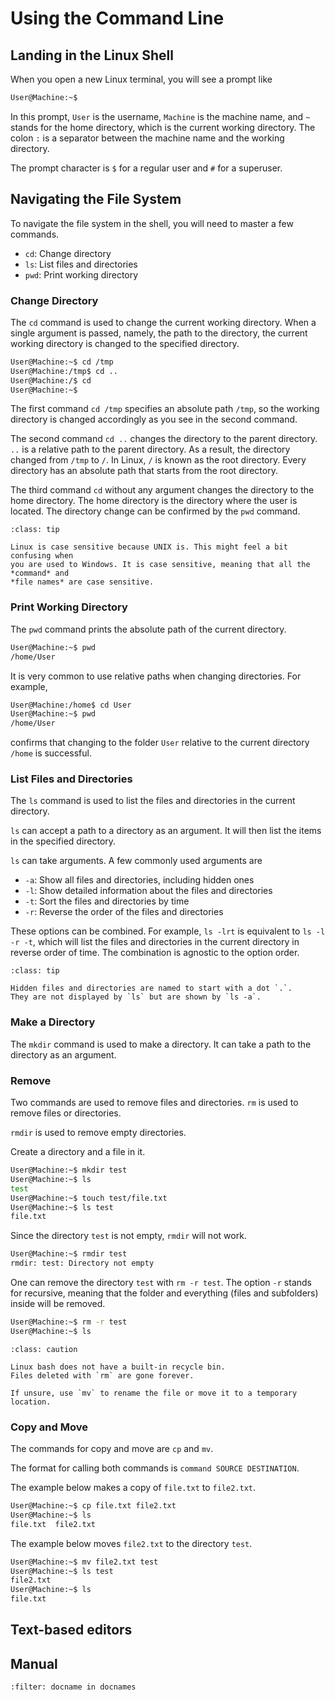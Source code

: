 # Using the Command Line

## Landing in the Linux Shell

When you open a new Linux terminal, you will see a prompt like

```bash
User@Machine:~$
```

In this prompt, `User` is the username, `Machine` is the machine name, and `~`
stands for the home directory, which is the current working directory. The colon
`:` is a separator between the machine name and the working directory.

The prompt character is `$` for a regular user and `#` for a superuser.

## Navigating the File System

To navigate the file system in the shell, you will need to master a few commands.

- `cd`: Change directory
- `ls`: List files and directories
- `pwd`: Print working directory

### Change Directory

The `cd` command is used to change the current working directory. When a single
argument is passed, namely, the path to the directory, the current working
directory is changed to the specified directory.

```bash
User@Machine:~$ cd /tmp
User@Machine:/tmp$ cd ..
User@Machine:/$ cd
User@Machine:~$
```

The first command
`cd /tmp` specifies an absolute path `/tmp`, so the working directory is changed
accordingly as you see in the second command.

The second command `cd ..` changes the directory to the parent directory. `..` is
a relative path to the parent directory. As a result, the directory changed from
`/tmp` to `/`. In Linux, `/` is known as the root directory. Every directory has
an absolute path that starts from the root directory.

The third command `cd` without any argument changes the directory to the home
directory. The home directory is the directory where the user is located. The
directory change can be confirmed by the `pwd` command.

```{admonition} Case-Sensitive
:class: tip

Linux is case sensitive because UNIX is. This might feel a bit confusing when
you are used to Windows. It is case sensitive, meaning that all the *command* and
*file names* are case sensitive.
```

### Print Working Directory

The `pwd` command prints the absolute path of the current directory.

```bash
User@Machine:~$ pwd
/home/User
```

It is very common to use relative paths when changing directories. For example,

```bash
User@Machine:/home$ cd User
User@Machine:~$ pwd
/home/User
```

confirms that changing to the folder `User` relative to the current directory
`/home` is successful.

### List Files and Directories

The `ls` command is used to list the files and directories in the current
directory.

`ls` can accept a path to a directory as an argument. It will then list the
items in the specified directory.

`ls` can take arguments. A few commonly used arguments are

- `-a`: Show all files and directories, including hidden ones
- `-l`: Show detailed information about the files and directories
- `-t`: Sort the files and directories by time
- `-r`: Reverse the order of the files and directories

These options can be combined. For example, `ls -lrt` is equivalent to
`ls -l -r -t`, which will list the files and directories in the current
directory in reverse order of time. The combination is agnostic to the option
order.

```{admonition} Hidden files and directories
:class: tip

Hidden files and directories are named to start with a dot `.`.
They are not displayed by `ls` but are shown by `ls -a`.
```

### Make a Directory

The `mkdir` command is used to make a directory. It can take a path to the
directory as an argument.

### Remove

Two commands are used to remove files and directories. `rm` is used to remove
files or directories.

`rmdir` is used to remove empty directories.

Create a directory and a file in it.

```bash
User@Machine:~$ mkdir test
User@Machine:~$ ls
test
User@Machine:~$ touch test/file.txt
User@Machine:~$ ls test
file.txt
```

Since the directory `test` is not empty, `rmdir` will not work.
```bash
User@Machine:~$ rmdir test
rmdir: test: Directory not empty
```

One can remove the directory `test` with `rm -r test`. The option `-r` stands
for recursive, meaning that the folder and everything (files and subfolders)
inside will be removed.

```bash
User@Machine:~$ rm -r test
User@Machine:~$ ls
```

```{admonition} No Recycle Bin on Linux
:class: caution

Linux bash does not have a built-in recycle bin.
Files deleted with `rm` are gone forever.

If unsure, use `mv` to rename the file or move it to a temporary location.
```

### Copy and Move

The commands for copy and move are `cp` and `mv`.

The format for calling both commands is `command SOURCE DESTINATION`.

The example below makes a copy of `file.txt` to `file2.txt`.
```bash
User@Machine:~$ cp file.txt file2.txt
User@Machine:~$ ls
file.txt  file2.txt
```

The example below moves `file2.txt` to the directory `test`.
```bash
User@Machine:~$ mv file2.txt test
User@Machine:~$ ls test
file2.txt
User@Machine:~$ ls
file.txt
```

## Text-based editors


## Manual


```{bibliography}
:filter: docname in docnames
```